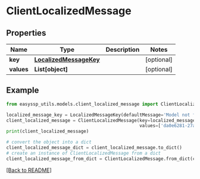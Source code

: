 # ClientLocalizedMessage


## Properties

| Name       | Type                                              | Description | Notes      |
|------------|---------------------------------------------------|-------------|------------|
| **key**    | [**LocalizedMessageKey**](LocalizedMessageKey.md) |             | [optional] |
| **values** | **List[object]**                                  |             | [optional] |

## Example

```python
from easyssp_utils.models.client_localized_message import ClientLocalizedMessage, LocalizedMessageKey

localized_message_key = LocalizedMessageKey(defaultMessage='Model not found.')
client_localized_message = ClientLocalizedMessage(key=localized_message_key,
                                                  values=['da0e6281-27a8-4708-8679-1abed8df20f4'])
print(client_localized_message)

# convert the object into a dict
client_localized_message_dict = client_localized_message.to_dict()
# create an instance of ClientLocalizedMessage from a dict
client_localized_message_from_dict = ClientLocalizedMessage.from_dict(client_localized_message_dict)
```
[[Back to README]](../README.md)


